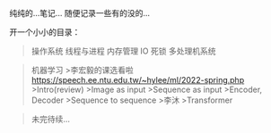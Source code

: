 纯纯的...笔记...
随便记录一些有的没的...


开一个小小的目录：
>操作系统
	线程与进程
	内存管理
	IO
	死锁
	多处理机系统

>机器学习
	>李宏毅的课选看啦
 		https://speech.ee.ntu.edu.tw/~hylee/ml/2022-spring.php
		>Intro(review)
		>Image as input
		>Sequence as input
		>Encoder, Decoder
		>Sequence to sequence
	>李沐
		>Transformer

 >未完待续...
